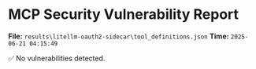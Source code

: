 # MCP Security Vulnerability Report
**File:** `results\litellm-oauth2-sidecar\tool_definitions.json`
**Time:** `2025-06-21 04:15:49`

✅ No vulnerabilities detected.